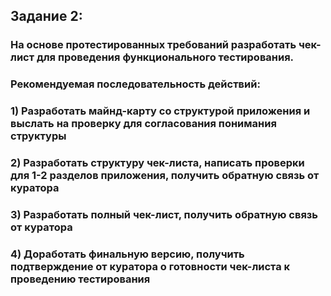 ## Задание 2:
### На основе протестированных требований разработать чек-лист для проведения функционального тестирования.

### Рекомендуемая последовательность действий:
### 1) Разработать майнд-карту со структурой приложения и выслать на проверку для согласования понимания структуры
### 2) Разработать структуру чек-листа, написать проверки для 1-2 разделов приложения, получить обратную связь от куратора
### 3) Разработать полный чек-лист, получить обратную связь от куратора
### 4) Доработать финальную версию, получить подтверждение от куратора о готовности чек-листа к проведению тестирования
